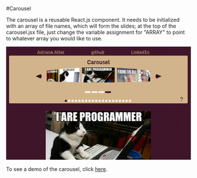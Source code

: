 #Carousel

The carousel is a reusable React.js component.  It needs to be initialized with an array of file names, which will form the slides; at the top of the carousel.jsx file, just change the variable assignment for "ARRAY" to point to whatever array you would like to use.

<img src="./screenshot1.png"></img>

To see a demo of the carousel, click <a href="https://adrianaalter.github.io/Carousel/">here</a>.

